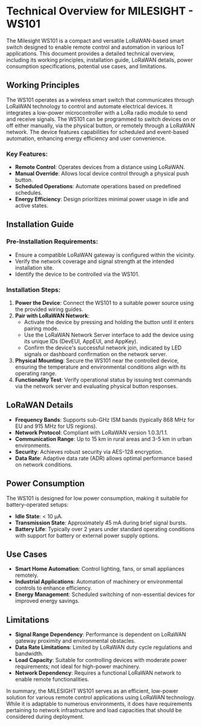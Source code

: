 # Technical Overview for MILESIGHT - WS101

The Milesight WS101 is a compact and versatile LoRaWAN-based smart switch designed to enable remote control and automation in various IoT applications. This document provides a detailed technical overview, including its working principles, installation guide, LoRaWAN details, power consumption specifications, potential use cases, and limitations.

## Working Principles

The WS101 operates as a wireless smart switch that communicates through LoRaWAN technology to control and automate electrical devices. It integrates a low-power microcontroller with a LoRa radio module to send and receive signals. The WS101 can be programmed to switch devices on or off either manually, via the physical button, or remotely through a LoRaWAN network. The device features capabilities for scheduled and event-based automation, enhancing energy efficiency and user convenience.

### Key Features:
- **Remote Control**: Operates devices from a distance using LoRaWAN.
- **Manual Override**: Allows local device control through a physical push button.
- **Scheduled Operations**: Automate operations based on predefined schedules.
- **Energy Efficiency**: Design prioritizes minimal power usage in idle and active states.
  
## Installation Guide

### Pre-Installation Requirements:
- Ensure a compatible LoRaWAN gateway is configured within the vicinity.
- Verify the network coverage and signal strength at the intended installation site.
- Identify the device to be controlled via the WS101.

### Installation Steps:
1. **Power the Device**: Connect the WS101 to a suitable power source using the provided wiring guides.
2. **Pair with LoRaWAN Network**:
   - Activate the device by pressing and holding the button until it enters pairing mode.
   - Use the LoRaWAN Network Server interface to add the device using its unique IDs (DevEUI, AppEUI, and AppKey).
   - Confirm the device's successful network join, indicated by LED signals or dashboard confirmation on the network server.
3. **Physical Mounting**: Secure the WS101 near the controlled device, ensuring the temperature and environmental conditions align with its operating range.
4. **Functionality Test**: Verify operational status by issuing test commands via the network server and evaluating physical button responses.

## LoRaWAN Details

- **Frequency Bands**: Supports sub-GHz ISM bands (typically 868 MHz for EU and 915 MHz for US regions).
- **Network Protocol**: Compliant with LoRaWAN version 1.0.3/1.1.
- **Communication Range**: Up to 15 km in rural areas and 3-5 km in urban environments.
- **Security**: Achieves robust security via AES-128 encryption.
- **Data Rate**: Adaptive data rate (ADR) allows optimal performance based on network conditions.

## Power Consumption

The WS101 is designed for low power consumption, making it suitable for battery-operated setups:

- **Idle State**: < 10 µA.
- **Transmission State**: Approximately 45 mA during brief signal bursts.
- **Battery Life**: Typically over 2 years under standard operating conditions with support for battery or external power supply options.

## Use Cases

- **Smart Home Automation**: Control lighting, fans, or small appliances remotely.
- **Industrial Applications**: Automation of machinery or environmental controls to enhance efficiency.
- **Energy Management**: Scheduled switching of non-essential devices for improved energy savings.

## Limitations

- **Signal Range Dependency**: Performance is dependent on LoRaWAN gateway proximity and environmental obstacles.
- **Data Rate Limitations**: Limited by LoRaWAN duty cycle regulations and bandwidth.
- **Load Capacity**: Suitable for controlling devices with moderate power requirements; not ideal for high-power machinery.
- **Network Dependency**: Requires a functional LoRaWAN network to enable remote functionalities.

In summary, the MILESIGHT WS101 serves as an efficient, low-power solution for various remote control applications using LoRaWAN technology. While it is adaptable to numerous environments, it does have requirements pertaining to network infrastructure and load capacities that should be considered during deployment.
